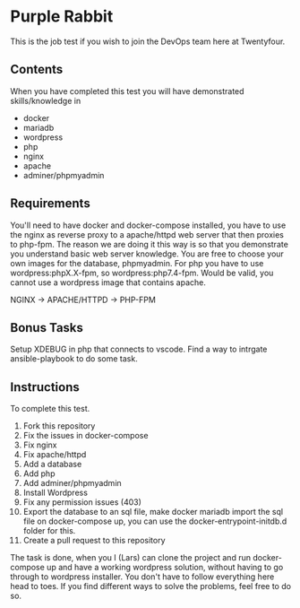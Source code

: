 # Purple Rabbit

This is the job test if you wish to join the DevOps team here at Twentyfour.

## Contents

When you have completed this test you will have demonstrated skills/knowledge in

- docker
- mariadb
- wordpress
- php
- nginx
- apache
- adminer/phpmyadmin

## Requirements

You'll need to have docker and docker-compose installed, you have to use the nginx as reverse proxy to a apache/httpd web server that then proxies to php-fpm. The reason we are doing it this way is so that you demonstrate you understand basic web server knowledge. You are free to choose your own images for the database, phpmyadmin. For php you have to use wordpress:phpX.X-fpm, so wordpress:php7.4-fpm. Would be valid, you cannot use a wordpress image that contains apache.

NGINX -> APACHE/HTTPD -> PHP-FPM

## Bonus Tasks

Setup XDEBUG in php that connects to vscode.
Find a way to intrgate ansible-playbook to do some task.

## Instructions

To complete this test.

1. Fork this repository
2. Fix the issues in docker-compose
3. Fix nginx
4. Fix apache/httpd
5. Add a database
6. Add php
7. Add adminer/phpmyadmin
8. Install Wordpress
9. Fix any permission issues (403)
10. Export the database to an sql file, make docker mariadb import the sql file on docker-compose up, you can use the docker-entrypoint-initdb.d folder for this. 
11. Create a pull request to this repository

The task is done, when you I (Lars) can clone the project and run docker-compose up and have a working wordpress solution, without having to go through to wordpress installer. You don't have to follow everything here head to toes. If you find different ways to solve the problems, feel free to do so.
